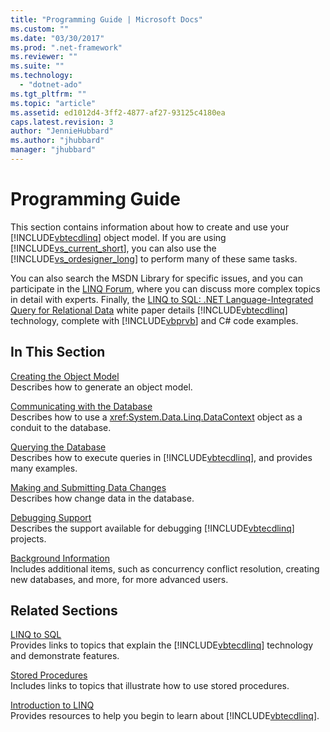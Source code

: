```yaml
---
title: "Programming Guide | Microsoft Docs"
ms.custom: ""
ms.date: "03/30/2017"
ms.prod: ".net-framework"
ms.reviewer: ""
ms.suite: ""
ms.technology: 
  - "dotnet-ado"
ms.tgt_pltfrm: ""
ms.topic: "article"
ms.assetid: ed1012d4-3ff2-4877-af27-93125c4180ea
caps.latest.revision: 3
author: "JennieHubbard"
ms.author: "jhubbard"
manager: "jhubbard"
---
```

# Programming Guide
This section contains information about how to create and use your [!INCLUDE[vbtecdlinq](../../../../../../includes/vbtecdlinq-md.md)] object model. If you are using [!INCLUDE[vs_current_short](../../../../../../includes/vs-current-short-md.md)], you can also use the [!INCLUDE[vs_ordesigner_long](../../../../../../includes/vs-ordesigner-long-md.md)] to perform many of these same tasks.  
  
 You can also search the MSDN Library for specific issues, and you can participate in the [LINQ Forum](http://go.microsoft.com/fwlink/?LinkId=76488), where you can discuss more complex topics in detail with experts. Finally, the [LINQ to SQL: .NET Language-Integrated Query for Relational Data](http://go.microsoft.com/fwlink/?LinkId=93205) white paper details [!INCLUDE[vbtecdlinq](../../../../../../includes/vbtecdlinq-md.md)] technology, complete with [!INCLUDE[vbprvb](../../../../../../includes/vbprvb-md.md)] and C# code examples.  
  
## In This Section  
 [Creating the Object Model](../../../../../../docs/framework/data/adonet/sql/linq/creating-the-object-model.md)  
 Describes how to generate an object model.  
  
 [Communicating with the Database](../../../../../../docs/framework/data/adonet/sql/linq/communicating-with-the-database.md)  
 Describes how to use a <xref:System.Data.Linq.DataContext> object as a conduit to the database.  
  
 [Querying the Database](../../../../../../docs/framework/data/adonet/sql/linq/querying-the-database.md)  
 Describes how to execute queries in [!INCLUDE[vbtecdlinq](../../../../../../includes/vbtecdlinq-md.md)], and provides many examples.  
  
 [Making and Submitting Data Changes](../../../../../../docs/framework/data/adonet/sql/linq/making-and-submitting-data-changes.md)  
 Describes how change data in the database.  
  
 [Debugging Support](../../../../../../docs/framework/data/adonet/sql/linq/debugging-support.md)  
 Describes the support available for debugging [!INCLUDE[vbtecdlinq](../../../../../../includes/vbtecdlinq-md.md)] projects.  
  
 [Background Information](../../../../../../docs/framework/data/adonet/sql/linq/background-information.md)  
 Includes additional items, such as concurrency conflict resolution, creating new databases, and more, for more advanced users.  
  
## Related Sections  
 [LINQ to SQL](../../../../../../docs/framework/data/adonet/sql/linq/index.md)  
 Provides links to topics that explain the [!INCLUDE[vbtecdlinq](../../../../../../includes/vbtecdlinq-md.md)] technology and demonstrate features.  
  
 [Stored Procedures](../../../../../../docs/framework/data/adonet/sql/linq/stored-procedures.md)  
 Includes links to topics that illustrate how to use stored procedures.  
  
 [Introduction to LINQ](http://msdn.microsoft.com/library/24dddf19-12a0-4707-a4bc-eba4fa7f219e)  
 Provides resources to help you begin to learn about [!INCLUDE[vbtecdlinq](../../../../../../includes/vbtecdlinq-md.md)].